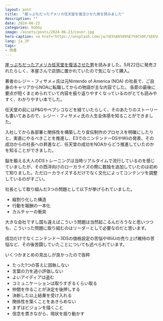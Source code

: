 ```yaml
---
layout: post
title:  "崖っぷちだったアメリカ任天堂を復活させた男を読みました"
description: ""
date: 2024-06-23
categories: hobby
image: /assets/posts/2024-06-23/cover.jpg
hero-caption: <a href="https://unsplash.com/ja/%E5%86%99%E7%9C%9F/%E6%98%BC%E9%96%93%E8%8C%B6%E8%89%B2%E3%81%AE%E3%82%B3%E3%83%B3%E3%82%AF%E3%83%AA%E3%83%BC%E3%83%88%E3%81%AE%E5%BB%BA%E7%89%A9%E3%81%AE%E8%BF%91%E3%81%8F%E3%82%92%E6%AD%A9%E3%81%8F%E4%BA%BA%E3%80%85-9g11WIv0Ias?utm_content=creditCopyText&utm_medium=referral&utm_source=unsplash">Unsplash</a>の<a href="https://unsplash.com/ja/@gronemo?utm_content=creditCopyText&utm_medium=referral&utm_source=unsplash">Roméo A.</a>が撮影した写真
lang: ja_JP
tags:
- 読書
---
```


[崖っぷちだったアメリカ任天堂を復活させた男](https://amzn.asia/d/0aBtNW9n)を読みました。5月22日に発売されたらしく、本屋さんで店頭に置かれていたので気になって購入。

著者のレジー・フィサメィ氏は元Nintendo of America (NOA) の社長で、ご自身のキャリアからNOAに転職してからの物語が主な内容でした。
各節の最後に要点が短くまとめられていて内容を振り返りやすくなっているのがとても読みやすく、わかりやすい本でした。

任天堂の前にはP&Gやペプシコなどを経ていたらしく、そのあたりのストーリーも書いてあるので、レジー・フィサメィ氏の人生全体感を知ることができました。

入社してから各部署と関係性を構築したり宣伝制作のプロセスを明確にしたりと、実直にやるべきことを推進し、E3でのニンテンドーDSやWiiの発表、その成功からの社長への昇進など、任天堂の成功をNOAからどう推進していたのかを知ることができました。

脳を鍛える大人のDSトレーニングは当時リアルタイムで流行しているのを感じていましたが、その西洋向けのローカライズの際に数独を追加していたのは初めて知りました。ただローカライズするだけでなく文化によってコンテンツを調整しているのがすごい。

社長として取り組んだ3つの問題として以下が挙げられていました。

- 縦割り化した構造
- 行動を報酬の一本化
- カルチャーの衝突

大きな会社ですし国も違えばこういう問題は当然起こるんだろうなと思いつつも、こういった問題に取り組むのはリーダーとして必要なのだと思います。

成功だけでなくニンテンドー3DSの価格設定の苦悩やWiiUの売り上げ維持の苦悩など、その後苦闘していたことについても述べられています。

いくつかまとめの見出しが良かったので抜粋

- たった1つの答えに固執しない
- 言葉の力を過小評価しない
- よいアイディアは盗む
- コミュニケーションは取りすぎるくらい取る
- 仲間を作ることが決定を後押しする
- 決断した以上結果を受け入れる
- 関係性を築くことをあきらめない
- まずはビジョンを描くこと
- 信念を貫きながら、現状を揺り動かす